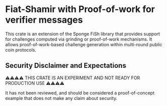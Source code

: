 # Fiat-Shamir with Proof-of-work for verifier messages 

 This crate is an extension of the Sponge FiSh library that provides support for challenges computed via grinding or proof-of-work mechanisms. 
 It allows proof-of-work-based challenge generation within multi-round public coin protocols.

## Security Disclaimer and Expectations 
⚠️⚠️⚠️⚠️ THIS CRATE IS AN EXPERIMENT AND NOT READY FOR PRODUCTION USE ⚠️⚠️⚠️⚠️

It has not been reviewed, and should be considered a proof-of-concept example that does not make any claim about security.
